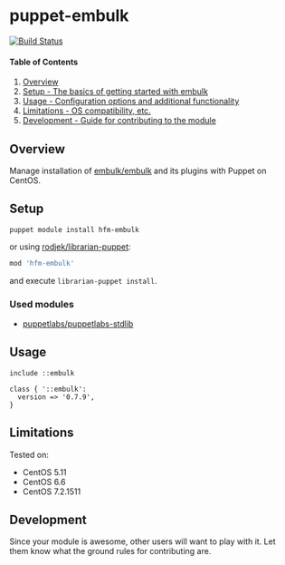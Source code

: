 # puppet-embulk

[![Build Status](https://travis-ci.org/hfm/puppet-embulk.svg?branch=master)](https://travis-ci.org/hfm/puppet-embulk)

#### Table of Contents

1. [Overview](#overview)
1. [Setup - The basics of getting started with embulk](#setup)
1. [Usage - Configuration options and additional functionality](#usage)
1. [Limitations - OS compatibility, etc.](#limitations)
1. [Development - Guide for contributing to the module](#development)

Overview
---

Manage installation of [embulk/embulk](https://github.com/embulk/embulk) and its plugins with Puppet on CentOS.

Setup
---

```
puppet module install hfm-embulk
```

or using [rodjek/librarian-puppet](https://github.com/rodjek/librarian-puppet):

```rb
mod 'hfm-embulk'
```

and execute ``` librarian-puppet install ```.

### Used modules

- [puppetlabs/puppetlabs-stdlib](https://github.com/puppetlabs/puppetlabs-stdlib)

Usage
---

```puppet
include ::embulk

class { '::embulk':
  version => '0.7.9',
}
```

Limitations
---

Tested on:

- CentOS 5.11
- CentOS 6.6
- CentOS 7.2.1511

## Development

Since your module is awesome, other users will want to play with it. Let them
know what the ground rules for contributing are.
